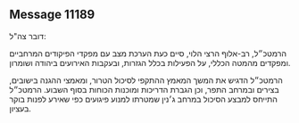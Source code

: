 ## Message 11189

דובר צה"ל:

הרמטכ״ל, רב-אלוף הרצי הלוי, סיים כעת הערכת מצב עם מפקדי הפיקודים המרחביים ומפקדים מהמטה הכללי, על הפעילות בכלל הגזרות, ובעקבות האירועים ביהודה ושומרון. 

הרמטכ״ל הדגיש את המשך המאמץ ההתקפי לסיכול הטרור, ומאמצי ההגנה בישובים, בצירים ובמרחב התפר, וכן הגברת הדריכות ומוכנות הכוחות בסוף השבוע. הרמטכ״ל התייחס למבצע הסיכול במרחב ג׳נין שמטרתו למנוע פיגועים כפי שאירע לפנות בוקר בעציון.

